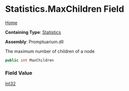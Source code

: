 # Statistics\.MaxChildren Field

[Home](../../../README.md)

**Containing Type**: [Statistics](../README.md)

**Assembly**: Promptuarium\.dll

  
The maximum number of children of a node

```csharp
public int MaxChildren
```

### Field Value

[Int32](https://docs.microsoft.com/en-us/dotnet/api/system.int32)

